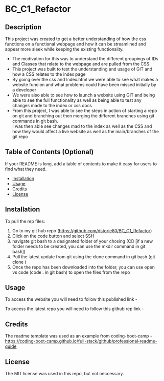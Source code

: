 # BC_C1_Refactor

## Description

This project was created to get a better understanding of how the css functions on a functional webpage and how it can be streamlined and appear more sleek while keeping the existing 
functionality.

- The modivation for this was to understand the different groupings of IDs and Classes that relate to the webpage and are pulled from the CSS
- This project was built to test the understanding and usage of GIT and how a CSS relates to the index page 
- By going over the css and Index.html we were able to see what makes a website funcion and what problems could have been missed initially by a developer 
- We were also able to see how to launch a website using GIT and being able to see the full functionality as well as being able to test any changes made to the index or css docs
- From this project, I was able to see the steps in action of starting a repo on git and branching out then merging the different branches using git commands in git bash.  
  I was then able see changes mad to the index as well as the CSS and how they would affect a live website as well as the main/branches of the git repo

## Table of Contents (Optional)

If your README is long, add a table of contents to make it easy for users to find what they need.

- [Installation](#installation)
- [Usage](#usage)
- [Credits](#credits)
- [License](#license)

## Installation

To pull the rep files:
1. Go to my git hub repo (https://github.com/dstorie80/BC_C1_Refactor) 
2. Click on the code button and select SSH
3. navigate git bash to a designated folder of your chosing (CD <filepath/> [if a new folder needs to be created, you can use the mkdir command in git bash])
4. Pull the latest update from git using the clone command in git bash (git clone <repo url>)
5. Once the repo has been downloaded into the folder, you can use open vs code (code . in git bash) to open the files from the repo



## Usage

To access the website you will need to follow this published link - 

To access the latest repo you will need to follow this github rep link - 


## Credits

The readme template was used as an example from coding-boot-camp - https://coding-boot-camp.github.io/full-stack/github/professional-readme-guide


## License

The MIT license was used in this repo, but not neccessary.  

